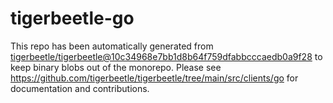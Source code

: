 # tigerbeetle-go
This repo has been automatically generated from
[tigerbeetle/tigerbeetle@10c34968e7bb1d8b64f759dfabbcccaedb0a9f28](https://github.com/tigerbeetle/tigerbeetle/commit/10c34968e7bb1d8b64f759dfabbcccaedb0a9f28)
to keep binary blobs out of the monorepo.
Please see
<https://github.com/tigerbeetle/tigerbeetle/tree/main/src/clients/go>
for documentation and contributions.